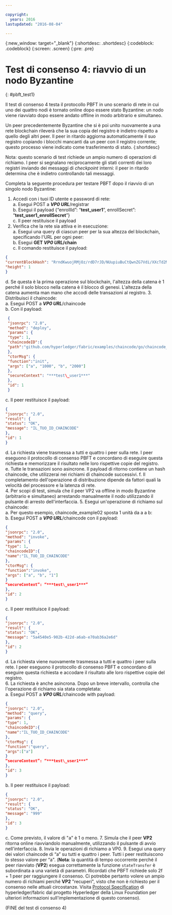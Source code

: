 ```yaml
---

copyright:
  years: 2016
lastupdated: "2016-08-04"

---
```


{:new_window: target="_blank"}
{:shortdesc: .shortdesc}
{:codeblock: .codeblock}
{:screen: .screen}
{:pre: .pre}


# Test di consenso 4: riavvio di un nodo Byzantine
{: #pbft_test1}


Il test di consenso 4 testa il protocollo PBFT in uno scenario di rete in cui uno dei quattro nodi è tornato online dopo essere stato Byzantine: un nodo viene riavviato dopo essere andato offline in modo arbitrario e simultaneo.

Un peer precedentemente Byzantine che si è poi unito nuovamente a una rete blockchain rileverà che la sua copia del registro è indietro rispetto a quello degli altri peer. Il peer in ritardo aggiorna automaticamente il suo registro copiando i blocchi mancanti da un peer con il registro corrente; questo processo viene indicato come trasferimento di stato.
{:shortdesc}

Nota: questo scenario di test richiede un ampio numero di operazioni di richiamo. I peer si segnalano reciprocamente gli stati correnti dei loro registri inviando dei messaggi di *checkpoint* interni: il peer in ritardo determina che è indietro controllando tali messaggi.

Completa la seguente procedura per testare PBFT dopo il riavvio di un singolo nodo Byzantine:
1. Accedi con i tuoi ID utente e password di rete:  
   a. Esegui POST a ***VP0 URL***/registrar  
   b. Esegui il payload {“enrollId”: “**test\_user1**”, enrollSecret”: “**test\_user1\_enrollSecret**”}  
   c. Il peer restituisce il payload
2. Verifica che la rete sia attiva e in esecuzione:  
   a. Esegui una query di ciascun peer per la sua altezza del blockchain, specificando l'URL per ogni peer:  
   b. Esegui **GET ***VP0 URL***/chain**  
   c. Il comando restituisce il payload:  
```json
{
"currentBlockHash": "RrndKwuojRMjOz/rdD7rJD/NUupiuBuCtQwnZG7Vdi/XXcTd2MDyAMsFAZ1ntZL2/IIcSUeatIZAKS6ss7fEvg==",
"height": 1
}
```
   d. Se questa è la prima operazione sul blockchain, l'altezza della catena è 1 perché il solo blocco nella catena è il blocco di genesi. L'altezza della catena aumenta man mano che accodi delle transazioni al registro.
3. Distribuisci il chaincode:  
   a. Esegui POST a ***VP0 URL***/chaincode  
   b. Con il payload:  
```json
 {
 "jsonrpc": "2.0",
 "method": "deploy",
 "params": {
 "type": 1,
 "chaincodeID":{
 "path":"github.com/hyperledger/fabric/examples/chaincode/go/chaincode_example02"
 },
 "ctorMsg": {
 "function":"init",
 "args": ["a", "1000", "b", "2000"]
 },
 "secureContext": "***test\_user1***"
 },
 "id": 1
 }
```
   c. Il peer restituisce il payload:
```json
{
"jsonrpc": "2.0",
"result": {
"status": "OK",
"message": "IL_TUO_ID_CHAINCODE"
},
"id": 1
}
```
   d. La richiesta viene trasmessa a tutti e quattro i peer sulla rete. I peer eseguono il protocollo di consenso PBFT e concordano di eseguire questa richiesta e memorizzare il risultato nelle loro rispettive copie del registro.  
   e. Tutte le transazioni sono asincrone. Il payload di ritorno contiene un hash chaincode, che utilizzerai nei richiami di chaincode successivi. f. Il completamento dell'operazione di distribuzione dipende da fattori quali la velocità del processore e la latenza di rete.  
4. Per scopi di test, simula che il peer VP2 va offline in modo Byzantine (arbitrario e simultaneo) arrestando manualmente il nodo utilizzando il pulsante di arresto dell'interfaccia.
5. Esegui un'operazione di richiamo sul chaincode:  
   a. Per questo esempio, chaincode_example02 sposta 1 unità da a a b:  
   b. Esegui POST a ***VP0 URL***/chaincode con il payload:
```json
{
"jsonrpc": "2.0",
"method": "invoke",
"params": {
"type": 1,
"chaincodeID":{
"name":"IL_TUO_ID_CHAINCODE"
},
"ctorMsg": {
"function":"invoke",
"args": ["a", "b", "1"]
}
“secureContext”: “***test\_user1***”
},
"id": 2
}
```
  c. Il peer restituisce il payload:
```json
{
"jsonrpc": "2.0",
"result": {
"status": "OK",
"message": "5a4540e5-902b-422d-a6ab-e70ab36a2e6d"
},
"id": 2
}
```
   d. La richiesta viene nuovamente trasmessa a tutti e quattro i peer sulla rete. I peer eseguono il protocollo di consenso PBFT e concordano di eseguire questa richiesta e accodare il risultato alle loro rispettive copie del registro.  
6. La richiesta è anche asincrona. Dopo un breve intervallo, controlla che l'operazione di richiamo sia stata completata:  
   a. Esegui POST a ***VP0 URL***/chaincode with payload:
```json
{
"jsonrpc": "2.0",
"method": "query",
"params": {
"type": 1,
"chaincodeID":{
"name":"IL_TUO_ID_CHAINCODE"
},
"ctorMsg": {
"function":"query",
"args":["a"]
}
“secureContext”: “***test\_user1***”
},
"id": 3
}
```
   b. Il peer restituisce il payload:
```json
{
"jsonrpc": "2.0",
"result": {
"status": "OK",
"message": "999"
},
"id": 3
}
```
   c. Come previsto, il valore di "a" è 1 o meno.
7. Simula che il peer **VP2** ritorna online riavviandolo manualmente, utilizzando il pulsante di avvio nell'interfaccia.
8. Invia le operazioni di richiamo a VP0.
9. Esegui una query dei valori chaincode di “a” su tutti e quattro i peer. Tutti i peer restituiscono lo stesso valore per “a".  (**Nota**: la quantità di tempo occorrente perché il peer riavviato (**VP2**) esegua correttamente la funzione `stateTransfer` è subordinata a una varietà di parametri.  Ricordati che PBFT richiede solo 2f + 1 peer per raggiungere il consenso.  Ci potrebbe pertanto volere un ampio numero di richiami perché **VP2** "recuperi", visto che non è richiesto per il consenso nelle attuali circostanze.  Visita [Protocol Specification](https://github.com/hyperledger/fabric/blob/v0.6/docs/protocol-spec.md#5-byzantine-consensus-1) di hyperledger/fabric dal progetto Hyperledger della Linux Foundation per ulteriori informazioni sull'implementazione di questo consenso).

(FINE del test di consenso 4)
